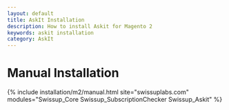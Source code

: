 ```yaml
---
layout: default
title: AskIt Installation
description: How to install Askit for Magento 2
keywords: askit installation
category: AskIt
---
```


# Manual Installation

{% include installation/m2/manual.html site="swissuplabs.com" modules="Swissup_Core Swissup_SubscriptionChecker Swissup_Askit" %}



